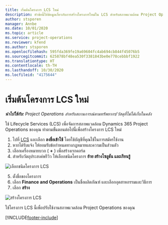 ```yaml
---
title: เริ่มต้นโครงการ LCS ใหม่
description: หัวข้อนี้ให้ข้อมูลเกี่ยวกับการสร้างโครงการใหม่ใน LCS สำหรับสภาพแวดล้อม Project Operations ของคุณ
author: stsporen
manager: Annbe
ms.date: 10/01/2020
ms.topic: article
ms.service: project-operations
ms.reviewer: kfend
ms.author: stsporen
ms.openlocfilehash: 595fda369fe19a69604fc4ab694cb844f45076b5
ms.sourcegitcommit: 625878bf48ea530f3381843be0e778cebbbf1922
ms.translationtype: HT
ms.contentlocale: th-TH
ms.lasthandoff: 10/30/2020
ms.locfileid: "4175644"
---
```

# <a name="start-a-new-lcs-project"></a>เริ่มต้นโครงการ LCS ใหม่

_**นำไปใช้กับ:** Project Operations สำหรับสถานการณ์ตามทรัพยากร/วัสดุที่ไม่ได้เก็บในคลัง_

ใช้ Lifecycle Services (LCS) เพื่อจัดการสภาพแวดล้อม Dynamics 365 Project Operations ของคุณ ทำตามขั้นตอนต่อไปนี้เพื่อสร้างโครงการ LCS ใหม่

1. ไปที่ [LCS](https://lcs.dynamics.com/Logon/Index) และเลือก **ลงชื่อเข้าใช้** โดยใช้บัญชีที่คุณใช้ในการสมัครใช้งาน
2. หากได้รับแจ้ง ให้ยอมรับข้อกำหนดทางกฎหมายและความเป็นส่วนตัว
3. เลือกเครื่องหมายบวก ( **+** ) เพื่อสร้างเรกคอร์ด
4. สำหรับวัตถุประสงค์พรีวิว ให้เลือกชนิดโครงการ **ย้าย สร้างโซลูชัน และเรียนรู้**

  ![เลือกชนิดโครงการ LCS](./media/create-lcs-1.png)

5. ตั้งชื่อของโครงการ 
6. เลือก **Finance and Operations** เป็นชื่อผลิตภัณฑ์ และเลือกอุตสาหกรรมและวิธีการ 
7. เลือก **สร้าง**

![สร้างโครงการ LCS](./media/create-lcs-2.png)

ใช้โครงการ LCS นี้เพื่อปรับใช้งานสภาพแวดล้อม Project Operations ของคุณ



[!INCLUDE[footer-include](../includes/footer-banner.md)]